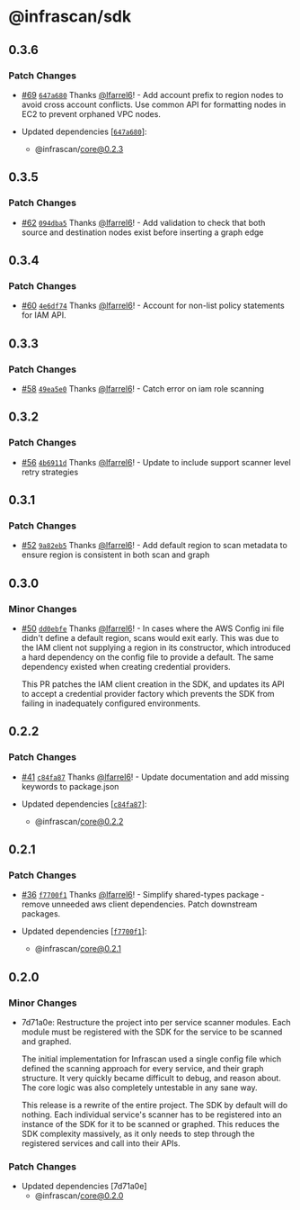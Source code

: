 # @infrascan/sdk

## 0.3.6

### Patch Changes

- [#69](https://github.com/infrascan/infrascan/pull/69) [`647a680`](https://github.com/infrascan/infrascan/commit/647a680af9efc08107a6f315a0d0aedb630559ec) Thanks [@lfarrel6](https://github.com/lfarrel6)! - Add account prefix to region nodes to avoid cross account conflicts. Use common API for formatting nodes in EC2 to prevent orphaned VPC nodes.

- Updated dependencies [[`647a680`](https://github.com/infrascan/infrascan/commit/647a680af9efc08107a6f315a0d0aedb630559ec)]:
  - @infrascan/core@0.2.3

## 0.3.5

### Patch Changes

- [#62](https://github.com/infrascan/infrascan/pull/62) [`094dba5`](https://github.com/infrascan/infrascan/commit/094dba54698fb5559d7ef123ea6b13ca92edb18f) Thanks [@lfarrel6](https://github.com/lfarrel6)! - Add validation to check that both source and destination nodes exist before inserting a graph edge

## 0.3.4

### Patch Changes

- [#60](https://github.com/infrascan/infrascan/pull/60) [`4e6df74`](https://github.com/infrascan/infrascan/commit/4e6df74b4843c112eec13025da08aa20bc1003d3) Thanks [@lfarrel6](https://github.com/lfarrel6)! - Account for non-list policy statements for IAM API.

## 0.3.3

### Patch Changes

- [#58](https://github.com/infrascan/infrascan/pull/58) [`49ea5e0`](https://github.com/infrascan/infrascan/commit/49ea5e0be9f40c21ef7ea127cb619c2f5770d5f2) Thanks [@lfarrel6](https://github.com/lfarrel6)! - Catch error on iam role scanning

## 0.3.2

### Patch Changes

- [#56](https://github.com/infrascan/infrascan/pull/56) [`4b6911d`](https://github.com/infrascan/infrascan/commit/4b6911d07cfc846389c30317becdf63e95768386) Thanks [@lfarrel6](https://github.com/lfarrel6)! - Update to include support scanner level retry strategies

## 0.3.1

### Patch Changes

- [#52](https://github.com/infrascan/infrascan/pull/52) [`9a82eb5`](https://github.com/infrascan/infrascan/commit/9a82eb5033c64478a4bf379b4e0a6c42767c84e6) Thanks [@lfarrel6](https://github.com/lfarrel6)! - Add default region to scan metadata to ensure region is consistent in both scan and graph

## 0.3.0

### Minor Changes

- [#50](https://github.com/infrascan/infrascan/pull/50) [`dd0ebfe`](https://github.com/infrascan/infrascan/commit/dd0ebfe60b09335cf9ffecc6045b8aff18029d6e) Thanks [@lfarrel6](https://github.com/lfarrel6)! - In cases where the AWS Config ini file didn't define a default region, scans would exit early. This was due to the IAM client not supplying a region in its constructor, which introduced a hard dependency on the config file to provide a default. The same dependency existed when creating credential providers.

  This PR patches the IAM client creation in the SDK, and updates its API to accept a credential provider factory which prevents the SDK from failing in inadequately configured environments.

## 0.2.2

### Patch Changes

- [#41](https://github.com/infrascan/infrascan/pull/41) [`c84fa87`](https://github.com/infrascan/infrascan/commit/c84fa87fa66fef97533ea597f431c8fe135cf1b2) Thanks [@lfarrel6](https://github.com/lfarrel6)! - Update documentation and add missing keywords to package.json

- Updated dependencies [[`c84fa87`](https://github.com/infrascan/infrascan/commit/c84fa87fa66fef97533ea597f431c8fe135cf1b2)]:
  - @infrascan/core@0.2.2

## 0.2.1

### Patch Changes

- [#36](https://github.com/infrascan/infrascan/pull/36) [`f7700f1`](https://github.com/infrascan/infrascan/commit/f7700f11568e413ba2ccefc990fc683bdfdeb01d) Thanks [@lfarrel6](https://github.com/lfarrel6)! - Simplify shared-types package - remove unneeded aws client dependencies. Patch downstream packages.

- Updated dependencies [[`f7700f1`](https://github.com/infrascan/infrascan/commit/f7700f11568e413ba2ccefc990fc683bdfdeb01d)]:
  - @infrascan/core@0.2.1

## 0.2.0

### Minor Changes

- 7d71a0e: Restructure the project into per service scanner modules. Each module must be registered with the SDK for the service to be scanned and graphed.

  The initial implementation for Infrascan used a single config file which defined the scanning approach for every service, and their graph structure. It very quickly became difficult to debug, and reason about. The core logic was also completely untestable in any sane way.

  This release is a rewrite of the entire project. The SDK by default will do nothing. Each individual service's scanner has to be registered into an instance of the SDK for it to be scanned or graphed. This reduces the SDK complexity massively, as it only needs to step through the registered services and call into their APIs.

### Patch Changes

- Updated dependencies [7d71a0e]
  - @infrascan/core@0.2.0
